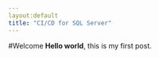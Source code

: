```yaml
---
layout:default
title: "CI/CD for SQL Server"
---
```


#Welcome
**Hello world**, this is my first post.
